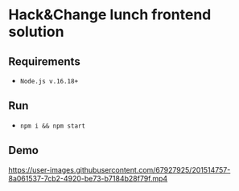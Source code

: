 # Hack&Change lunch frontend solution

## Requirements

- ``` Node.js v.16.18+ ```

## Run

- ``` npm i && npm start ```

## Demo

https://user-images.githubusercontent.com/67927925/201514757-8a061537-7cb2-4920-be73-b7184b28f79f.mp4

